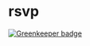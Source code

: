 # rsvp

[![Greenkeeper badge](https://badges.greenkeeper.io/noamokman/rsvp.svg)](https://greenkeeper.io/)